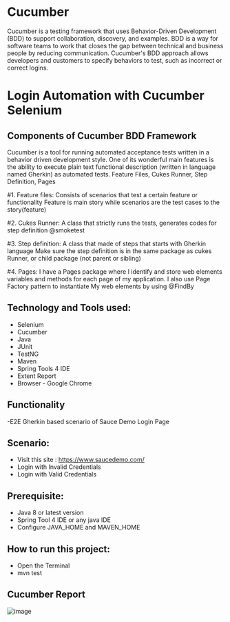 # Cucumber
Cucumber is a testing framework that uses Behavior-Driven Development (BDD) to support collaboration, discovery, and examples. BDD is a way for software teams to work that closes the gap between technical and business people by reducing communication. Cucumber's BDD approach allows developers and customers to specify behaviors to test, such as incorrect or correct logins.

# Login Automation with Cucumber Selenium

## Components of Cucumber BDD Framework
Cucumber is a tool for running automated acceptance tests written in a behavior driven development style. One of its wonderful main features is the ability to execute plain text functional description (written in language named Gherkin) as automated tests. Feature Files, Cukes Runner, Step Definition, Pages

#1. Feature files: 
Consists of scenarios that test a certain feature or functionality
Feature is main story while scenarios are the test cases to the story(feature) 

#2. Cukes Runner:
A class that strictly runs the tests, generates codes for step definition @smoketest 

#3. Step definition: 
A class that made of steps that starts with Gherkin language 
Make sure the step definition is in the same package as cukes Runner, or child package (not parent or sibling)

#4. Pages:
I have a Pages package where I identify and store web elements variables and methods for each page of my application.
I also use Page Factory pattern to instantiate 
My web elements by using @FindBy

## Technology and Tools used:
- Selenium
- Cucumber
- Java
- JUnit
- TestNG
- Maven
- Spring Tools 4 IDE
- Extent Report
- Browser - Google Chrome

## Functionality
-E2E Gherkin based scenario of Sauce Demo Login Page 

## Scenario:
- Visit this site : https://www.saucedemo.com/
- Login with Invalid Credentials
- Login with Valid Credentials

## Prerequisite:
- Java 8 or latest version
- Spring Tool 4 IDE or any java IDE
- Configure JAVA_HOME and MAVEN_HOME

## How to run this project:
- Open the Terminal
- mvn test

## Cucumber Report

![image](https://github.com/tanvirseraj/Sauce-Demo-BDD-Testing-with-Cucumber/assets/85784149/755fa64b-acec-4617-bda0-6765b9d54aaf)



